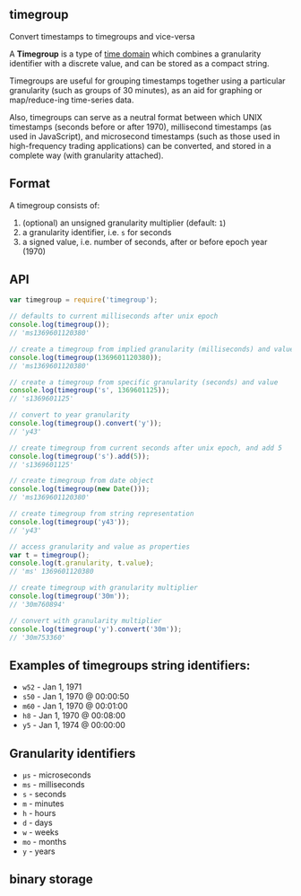 ## timegroup

Convert timestamps to timegroups and vice-versa

A **Timegroup** is a type of
[time domain](http://www.cs.arizona.edu/~rts/pubs/LNCS1399p406.pdf)
which combines a granularity identifier with a discrete value, and can
be stored as a compact string.

Timegroups are useful for grouping timestamps together using a particular
granularity (such as groups of 30 minutes), as an aid for graphing or
map/reduce-ing time-series data.

Also, timegroups can serve as a neutral format between which UNIX timestamps
(seconds before or after 1970), millisecond timestamps (as used in JavaScript),
and microsecond timestamps (such as those used in high-frequency trading
applications) can be converted, and stored in a complete way (with granularity
attached).

## Format

A timegroup consists of:

1. (optional) an unsigned granularity multiplier (default: `1`)
2. a granularity identifier, i.e. `s` for seconds
3. a signed value, i.e. number of seconds, after or before epoch year (1970)

## API

```js
var timegroup = require('timegroup');

// defaults to current milliseconds after unix epoch
console.log(timegroup());
// 'ms1369601120380'

// create a timegroup from implied granularity (milliseconds) and value
console.log(timegroup(1369601120380));
// 'ms1369601120380'

// create a timegroup from specific granularity (seconds) and value
console.log(timegroup('s', 1369601125));
// 's1369601125'

// convert to year granularity
console.log(timegroup().convert('y'));
// 'y43'

// create timegroup from current seconds after unix epoch, and add 5
console.log(timegroup('s').add(5));
// 's1369601125'

// create timegroup from date object
console.log(timegroup(new Date()));
// 'ms1369601120380'

// create timegroup from string representation
console.log(timegroup('y43'));
// 'y43'

// access granularity and value as properties
var t = timegroup();
console.log(t.granularity, t.value);
// 'ms' 1369601120380

// create timegroup with granularity multiplier
console.log(timegroup('30m'));
// '30m760894'

// convert with granularity multiplier
console.log(timegroup('y').convert('30m'));
// '30m753360'

```

## Examples of timegroups string identifiers:

- `w52` - Jan 1, 1971
- `s50` - Jan 1, 1970 @ 00:00:50
- `m60` - Jan 1, 1970 @ 00:01:00
- `h8` - Jan 1, 1970 @ 00:08:00
- `y5` - Jan 1, 1974 @ 00:00:00

## Granularity identifiers

- `µs` - microseconds
- `ms` - milliseconds
- `s` - seconds
- `m` - minutes
- `h` - hours
- `d` - days
- `w` - weeks
- `mo` - months
- `y` - years

## binary storage
